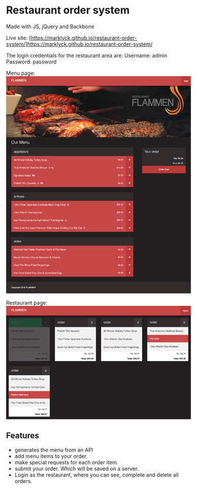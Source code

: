 # Restaurant order system
Made with JS, jQuery and Backbone

Live site: [https://marklyck.github.io/restaurant-order-system/]https://marklyck.github.io/restaurant-order-system/

The login credentials for the restaurant area are:
Username: admin
Password: password

Menu page:
![Screenshot](https://github.com/MarkLyck/restaurant-order-system/blob/master/restaurant-screenshot.png?raw=true "Screenshot")

Restaurant page:
![Screenshot](https://github.com/MarkLyck/restaurant-order-system/blob/master/restaurant-backend.png?raw=true "Screenshot")

## Features
- generates the menu from an API
- add menu items to your order.
- make special requests for each order item.
- submit your order. Which will be saved on a server.
- Login as the restaurant, where you can see, complete and delete all orders.

